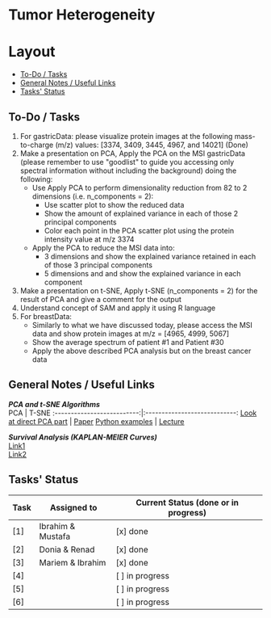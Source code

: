 # Tumor Heterogeneity
# Layout
* <a href="#A"> To-Do / Tasks </a>
* <a href="#B"> General Notes / Useful Links </a>
* <a href="#C"> Tasks' Status </a>

<h2 id="A"> To-Do / Tasks </h2>

1. For gastricData: please visualize protein images at the following mass-to-charge (m/z) values:  [3374, 3409, 3445, 4967, and 14021] (Done)
2. Make a presentation on PCA, Apply the PCA on the MSI gastricData (please remember to use "goodlist" to guide you accessing only spectral information without including the background) doing the following:
   * Use Apply PCA to perform dimensionality reduction from 82 to 2 dimensions (i.e. n_components = 2):
      * Use scatter plot to show the reduced data
      * Show the amount of explained variance in each of  those 2 principal components
      * Color each point in the PCA scatter plot using the protein intensity value at m/z 3374
   * Apply the PCA to reduce the MSI data into:
      * 3 dimensions and show the explained variance retained in each of those 3 principal components
      * 5 dimensions and and show the explained variance in each component
3. Make a presentation on t-SNE, Apply t-SNE (n_components = 2) for the result of PCA and give a comment for the output 
4. Understand concept of SAM and apply it using R language
5. For breastData:
   * Similarly to what we have discussed today, please access the MSI data and show protein images at m/z = [4965, 4999, 5067]
   * Show the average spectrum of patient #1 and Patient #30
   * Apply the above described PCA analysis but on the breast cancer data

<h2 id="B"> General Notes / Useful Links </h2>

***PCA and t-SNE Algorithms*** <br>
PCA                         |                        T-SNE
:--------------------------:|:----------------------------:
[Look at direct PCA part](https://www.math.uwaterloo.ca/~aghodsib/courses/f06stat890/readings/tutorial_stat890.pdf) | [Paper](https://lvdmaaten.github.io/publications/papers/JMLR_2008.pdf)
[Python examples](https://www.datacamp.com/community/tutorials/principal-component-analysis-in-python) | [Lecture](https://www.youtube.com/watch?v=RJVL80Gg3lA&list=UUtXKDgv1AVoG88PLl8nGXmw&ab_channel=GoogleTechTalks)

***Survival Analysis (KAPLAN-MEIER Curves)*** <br>
[Link1](https://sphweb.bumc.bu.edu/otlt/mph-modules/bs/bs704_survival/BS704_Survival_print.html) <br>
[Link2](https://www.ncbi.nlm.nih.gov/pmc/articles/PMC3932959/)

<h2 id="C"> Tasks' Status </h2>

| Task           | Assigned to   | Current Status (done or in progress) |
|----------------|---------------|----------------|
| [1] | Ibrahim & Mustafa | [x] done |
| [2] | Donia & Renad | [x] done |
| [3] | Mariem & Ibrahim | [x] done |
| [4] |  | [ ] in progress |
| [5] |  | [ ] in progress |
| [6] |  | [ ] in progress |
